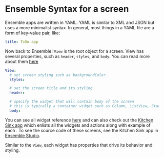 # Ensemble Syntax for a screen

Ensemble apps are written in YAML. YAML is similar to XML and JSON but uses a more minimalist syntax. In general, most things in a YAML file are a form of key-value pair, like:

```yaml
title: ToDo app
```

Now back to Ensemble! `View` is the root object for a screen. View has several properties, such as `header`, `styles`, and `body`. You can read more about them [here](/build/user-interface/1-page-structure)

```yaml
View:
  # set screen styling such as backgroundColor
  styles:

  # set the screen title and its styling
  header:

  # specify the widget that will contain body of the screen
  # this is typically a container widget such as Column, ListView, Stack, ...
  body:
```

You can see all widget reference [here](/widget-reference/directory) and can also check out the [Kitchen Sink app](https://studio.ensembleui.com/preview/index.html?appId=e24402cb-75e2-404c-866c-29e6c3dd7992) which enlists all the widgets and actions along with example of each . To see the source code of these screens, see the Kitchen Sink app in [Ensemble Studio](https://studio.ensembleui.com/app/e24402cb-75e2-404c-866c-29e6c3dd7992/screens).

Similar to the `View`, each widget has properties that drive its behavior and styling.
